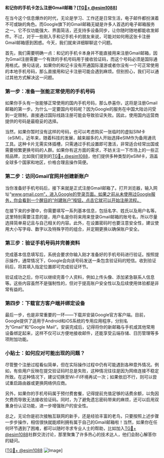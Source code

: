 **和记你的手机卡怎么注册Gmail邮箱？[[TG💪+ @esim1088](https://t.me/s/esim1088)]**

在当今这个信息爆炸的时代，无论是学习、工作还是日常生活，电子邮件都扮演着不可或缺的角色。而Google旗下的Gmail邮箱无疑是许多人首选的电子邮箱服务之一。它不仅功能强大、界面简洁，还支持多设备同步，让你随时随地都能收发邮件。不过，对于一些刚入手和记手机卡的朋友来说，可能对如何用这张卡注册Gmail邮箱感到困惑。今天，我们就来详细聊聊这个问题。

首先，我们需要明确一点：和记的手机卡本身并不能直接用来注册Gmail邮箱，因为Gmail注册需要一个有效的手机号码用于接收验证码，而这个号码必须是国际通用格式。换句话说，如果你的和记卡没有开通国际漫游或者你没有一个可正常使用的本地手机号码，那么直接用和记卡注册可能会遇到麻烦。但别担心，我们可以通过其他方式解决这一问题。

### 第一步：准备一张能正常使用的手机号码

如果你手头有一张能够正常使用的国内手机号码，那么恭喜你，这将是注册Gmail邮箱的第一步。为什么一定要国内号码呢？因为Google的服务在中国大陆访问受到一定限制，直接通过国际线路注册可能会导致验证失败。因此，使用国内运营商提供的号码是最稳妥的选择。

当然，如果你暂时没有这样的号码，也可以考虑购买一张临时的虚拟SIM卡（eSIM）。近年来，随着科技的发展，越来越多的人开始选择eSIM作为备用通讯工具。这种卡片无需实体插槽，只需通过手机设置即可激活，非常适合经常出国或需要频繁更换号码的人群。如果你有这方面的需求，不妨关注一下市场上的一些正规品牌，比如我们提到的[TG💪+ @esim1088](https://t.me/s/esim1088)，他们提供多种类型的eSIM卡，涵盖全球多个国家和地区，价格合理且操作简便。

### 第二步：访问Gmail官网并创建新账户

当你准备好手机号码后，接下来就是正式注册Gmail邮箱了。打开浏览器，输入网址“www.gmail.com”，进入Google的登录页面。如果之前从未使用过Google服务，你会看到一个醒目的“创建账户”按钮，点击它就可以开始注册流程。

在接下来的步骤中，你需要填写一系列基本信息，包括名字、姓氏以及用户名等。这里特别需要注意的是，用户名是你将来用来登录Gmail邮箱的账号名，所以尽量选择简单易记且与自己相关的内容。此外，在设置密码时也要注意安全性，建议使用大小写字母、数字以及特殊字符的组合，并定期更换以确保账户安全。

### 第三步：验证手机号码并完善资料

完成基本信息填写后，系统会要求你输入刚才准备好的手机号码进行验证。按照提示操作，通常情况下，Google会向该号码发送一条包含验证码的短信。收到验证码后，将其填入指定位置即可完成验证环节。

验证成功之后，你可以继续完善个人资料，例如上传头像、添加紧急联系人信息等。这些内容虽然不是强制性的，但对于提高账户安全性以及后续使用体验都是非常有益的。

### 第四步：下载官方客户端并绑定设备

最后一步，也是非常重要的一环——下载并安装Google官方客户端。目前，Google提供了适用于Android和iOS系统的专用应用程序，分别名为“Gmail”和“Google Mail”。安装完成后，记得将你的新邮箱与手机或其他常用设备绑定起来，这样不仅可以方便地接收邮件，还能享受云端存储、日历管理等多项附加功能。

### 小贴士：如何应对可能出现的问题？

尽管整个注册过程看似简单，但在实际操作过程中仍有可能遇到各种意外情况。例如，有些用户反映在提交验证码时总是失败，这种情况往往是因为网络连接不稳定所致。在这种情况下，建议切换至Wi-Fi环境再试一次；如果依旧不行，则可以尝试重启路由器或更换网络供应商。

另外，如果你的手机号码属于预付费套餐，记得提前充值足够的话费余额，以免因欠费而导致无法接收验证码。同时，为了避免遗忘密码带来的麻烦，还可以启用双重身份认证功能，进一步增强账户的安全性。

总之，无论你是初次接触互联网的新手，还是经验丰富的老鸟，只要按照上述步骤一步步操作，相信很快就能顺利拥有属于自己的Gmail邮箱啦！当然，如果你在任何环节遇到了困难，都可以随时寻求专业人士的帮助，比如加入[TG💪+ @esim1088](https://t.me/s/esim1088)社群交流讨论，那里聚集了许多热心的技术达人，他们会耐心解答你的疑问。

[[TG💪+ @esim1088](https://t.me/s/esim1088) ![Image](https://i.postimg.cc/4NQfJmqS/Snipaste-2025-05-13-00-14-12.png)]